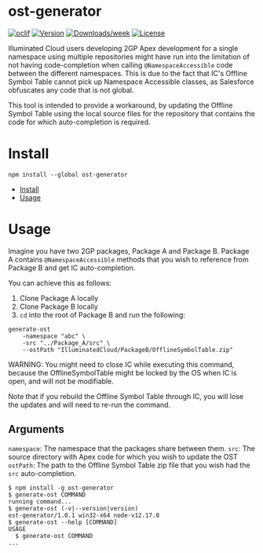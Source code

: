 ost-generator
=============

[![oclif](https://img.shields.io/badge/cli-oclif-brightgreen.svg)](https://oclif.io)
[![Version](https://img.shields.io/npm/v/ost-generator.svg)](https://npmjs.org/package/ost-generator)
[![Downloads/week](https://img.shields.io/npm/dw/ost-generator.svg)](https://npmjs.org/package/ost-generator)
[![License](https://img.shields.io/npm/l/ost-generator.svg)](https://github.com/https://github.com/cesarParra/https://github.com/cesarParra/blob/master/package.json)

Illuminated Cloud users developing 2GP Apex development for a single namespace using multiple repositories might have run into
the limitation of not having code-completion when calling `@NamespaceAccessible` code between the different namespaces. This is
due to the fact that IC's Offline Symbol Table cannot pick up Namespace Accessible classes, as Salesforce obfuscates any
code that is not global.

This tool is intended to provide a workaround, by updating the Offline Symbol Table using the local source files for the
repository that contains the code for which auto-completion is required.

# Install

```
npm install --global ost-generator
```

<!-- toc -->
* [Install](#install)
* [Usage](#usage)
<!-- tocstop -->
# Usage

Imagine you have two 2GP packages, Package A and Package B. Package A contains `@NamespaceAccessible` methods that you
wish to reference from Package B and get IC auto-completion.

You can achieve this as follows:
1. Clone Package A locally
2. Clone Package B locally
3. `cd` into the root of Package B and run the following:

```
generate-ost 
    -namespace "abc" \
    -src "../Package_A/src" \
    --ostPath "IlluminatedCloud/PackageB/OfflineSymbolTable.zip"
```

WARNING: You might need to close IC while executing this command, because the OfflineSymbolTable might
be locked by the OS when IC is open, and will not be modifiable.

Note that if you rebuild the Offline Symbol Table through IC, you will lose the updates 
and will need to re-run the command.

## Arguments

`namespace`: The namespace that the packages share between them.
`src`: The source directory with Apex code for which you wish to update the OST
`ostPath`: The path to the Offline Symbol Table zip file that you wish had the `src` auto-completion.

<!-- usage -->
```sh-session
$ npm install -g ost-generator
$ generate-ost COMMAND
running command...
$ generate-ost (-v|--version|version)
ost-generator/1.0.1 win32-x64 node-v12.17.0
$ generate-ost --help [COMMAND]
USAGE
  $ generate-ost COMMAND
...
```
<!-- usagestop -->
